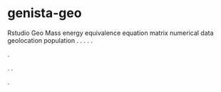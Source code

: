 # genista-geo
Rstudio Geo Mass energy equivalence equation matrix numerical data geolocation population
.
.
.
.
.




.






















.
.
















.

